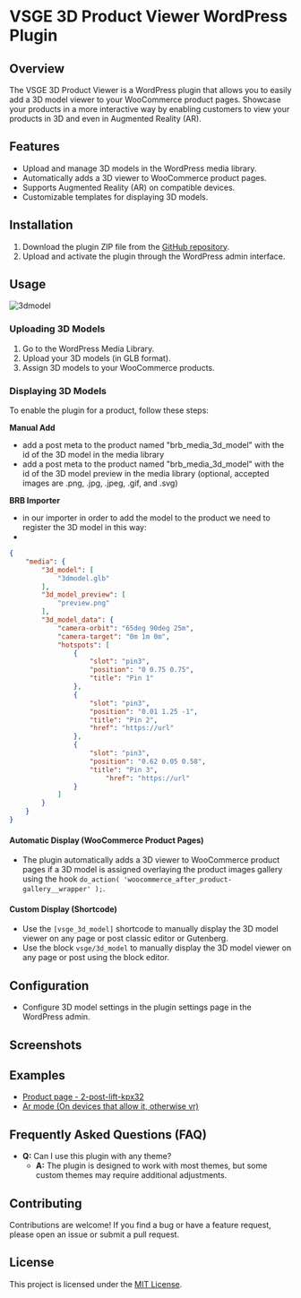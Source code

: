 # VSGE 3D Product Viewer WordPress Plugin

## Overview

The VSGE 3D Product Viewer is a WordPress plugin that allows you to easily add a 3D model viewer to your WooCommerce product pages. Showcase your products in a more interactive way by enabling customers to view your products in 3D and even in Augmented Reality (AR).

## Features

- Upload and manage 3D models in the WordPress media library.
- Automatically adds a 3D viewer to WooCommerce product pages.
- Supports Augmented Reality (AR) on compatible devices.
- Customizable templates for displaying 3D models.

## Installation

1. Download the plugin ZIP file from the [GitHub repository](https://github.com/erikyo/vsge-3d-product-viewer).
2. Upload and activate the plugin through the WordPress admin interface.

## Usage
![3dmodel](https://github.com/VSG-EMEA/vsge-3d-product-viewer/assets/8550908/87b46456-dc97-4f68-955e-f42b5da0f5c5)

### Uploading 3D Models

1. Go to the WordPress Media Library.
2. Upload your 3D models (in GLB format).
3. Assign 3D models to your WooCommerce products.

### Displaying 3D Models

To enable the plugin for a product, follow these steps:

**Manual Add**
- add a post meta to the product named "brb_media_3d_model" with the id of the 3D model in the media library
- add a post meta to the product named "brb_media_3d_model" with the id of the 3D model preview in the media library (optional, accepted images are .png, .jpg, .jpeg, .gif, and .svg)

**BRB Importer**
- in our importer in order to add the model to the product we need to register the 3D model in this way:
- 
```json
{
	"media": {
		"3d_model": [
			"3dmodel.glb"
		],
		"3d_model_preview": [
			"preview.png"
		],
		"3d_model_data": {
			"camera-orbit": "65deg 90deg 25m",
			"camera-target": "0m 1m 0m",
			"hotspots": [
				{
					"slot": "pin3",
					"position": "0 0.75 0.75",
					"title": "Pin 1"
				},
				{
					"slot": "pin3",
					"position": "0.01 1.25 -1",
					"title": "Pin 2",
					"href": "https://url"
				},
				{
					"slot": "pin3",
					"position": "0.62 0.05 0.58",
					"title": "Pin 3",
          				"href": "https://url"
				}
			]
		}
	}
}
```

#### Automatic Display (WooCommerce Product Pages)

- The plugin automatically adds a 3D viewer to WooCommerce product pages if a 3D model is assigned overlaying the product images gallery using the hook `do_action( 'woocommerce_after_product-gallery__wrapper' );`.

#### Custom Display (Shortcode)

- Use the `[vsge_3d_model]` shortcode to manually display the 3D model viewer on any page or post classic editor or Gutenberg.
- Use the block `vsge/3d_model` to manually display the 3D model viewer on any page or post using the block editor.

## Configuration

- Configure 3D model settings in the plugin settings page in the WordPress admin.

## Screenshots



## Examples
- [Product page - 2-post-lift-kpx32](https://ravaglioli.com/product/2-post-lift-kpx32/)
- [Ar mode (On devices that allow it, otherwise vr)](https://ravaglioli.com/model3d=2-post-lift-kpx32)

## Frequently Asked Questions (FAQ)

- **Q:** Can I use this plugin with any theme?
    - **A:** The plugin is designed to work with most themes, but some custom themes may require additional adjustments.

## Contributing

Contributions are welcome! If you find a bug or have a feature request, please open an issue or submit a pull request.

## License

This project is licensed under the [MIT License](LICENSE).

